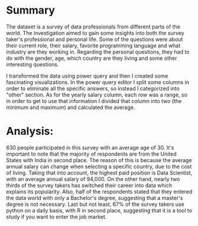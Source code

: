 # Summary

The dataset is a survey of data professionals from different parts of the world. The investigation aimed to gain some insights into both the survey taker's professional
and personal life. Some of the questions were about their current role, their salary, favorite programming language and what industry are they working in. Regarding
the personal questions, they had to do with the gender, age, which country are they living and some other interesting questions. 

I transformed the data using power query and then I created some fascinating visualizations. In the power query editor I split some columns in order to eliminate
all the specific answers, so instead I categorized into "other" section. As for the yearly salary column, each row was a range, so in order to get to use that 
information I divided that column into two (the minimum and maximum) and calculated the average.


 # Analysis:

630 people participated in this survey with an average age of 30. It's important to note that the majority of respondents are from the United States with India in second place. The reason of this is because the average annual
salary can change when selecting a specific country, due to the cost of living. Taking that into account, the highest paid position is Data Scientist, 
with an average annual salary of 94,000. On the other hand, nearly two thirds of the survey takers has switched their career into data which explains its
popularity. Also, half of the respondents stated that they entered the data world with only a Bachelor's degree, suggesting that a master's degree is not necessary.
Last but not least, 67% of the survey takers use python on a daily basis, with R in second place, suggesting that it is a tool to study if you want to enter the job market. 
